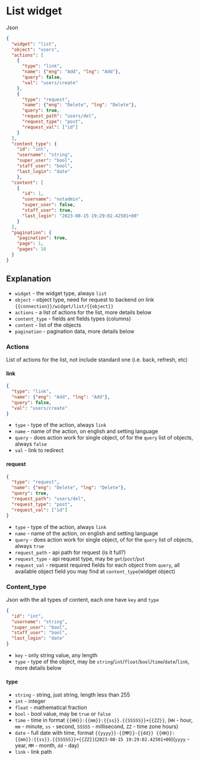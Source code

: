 # List widget
Json
```json
{
  "widget": "list",
  "object": "users",
  "actions": [
    {
      "type": "link",
      "name": {"eng": "Add", "lng": "Add"},
      "query": false,
      "val": "users/create"
    },
    {
      "type": "request",
      "name": {"eng": "Delete", "lng": "Delete"},
      "query": true,
      "request_path": "users/del",
      "request_type": "post",
      "request_val": ["id"]
    }
  ],
  "content_type": {
    "id": "int",
    "username": "string",
    "super_user": "bool",
    "staff_user": "bool",
    "last_login": "date"
    },
  "content": [
    {
      "id": 1,
      "username": "notadmin",
      "super_user": false,
      "staff_user": true,
      "last_login": "2023-08-15 19:29:02.42501+00"
    }
  ],
  "pagination": {
    "pagination": true,
    "page": 1,
    "pages": 10
  }
}
```

## Explanation
- `widget` - the widget type, always `list`
- `object` - object type, need for request to backend on link `{{connection}}/widget/list/{{object}}`
- `actions` - a list of actions for the list, more details below
- `content_type` - fields ant fields types (columns)
- `content` - list of the objects
- `pagination` - pagination data, more details below

### Actions
List of actions for the list, not include standard one (i.e. back, refresh, etc)
#### link
```json
{
  "type": "link", 
  "name": {"eng": "Add", "lng": "Add"}, 
  "query": false, 
  "val": "users/create"
}
```
- `type` - type of the action, always `link`
- `name` - name of the action, on english and setting language
- `query` - does action work for single object, of for the `query` list of objects, always `false`
- `val` - link to redirect
#### request
```json
{
  "type": "request", 
  "name": {"eng": "Delete", "lng": "Delete"}, 
  "query": true, 
  "request_path": "users/del", 
  "request_type": "post", 
  "request_val": ["id"]
}
```
- `type` - type of the action, always `link`
- `name` - name of the action, on english and setting language
- `query` - does action work for single object, of for the `query` list of objects, always `true`
- `request_path` - api path for request (is it full?)
- `request_type` - api request type, may be `get`/`post`/`put`
- `request_val` - request required fields for each object from `query`, all available object field you may find at `content_type`(widget object)

### Content_type
Json with the all types of content, each one have `key` and `type`
```json
{
  "id": "int", 
  "username": "string", 
  "super_user": "bool", 
  "staff_user": "bool", 
  "last_login": "date"
}
```
- `key` - only string value, any length
- `type` - type of the object, may be `string`/`int`/`float`/`bool`/`time`/`date`/`link`, more details below

#### type
- `string` - string, just string, length less than 255
- `int` - integer
- `float` - mathematical fraction
- `bool` - bool value, may be `true` or `false`
- `time` - time in format `{{HH}}:{{mm}}:{{ss}}.{{SSSSS}}+{{ZZ}}`, (`HH` - hour, `mm` - minute, `ss` - second, `SSSSS` - millisecond, `ZZ` - time zone hours)
- `date` - full date with time, format `{{yyyy}}-{{MM}}-{{dd}} {{HH}}:{{mm}}:{{ss}}.{{SSSSS}}+{{ZZ}}`(`2023-08-15 19:29:02.42501+00`)(`yyyy` - year, `MM` - month, `dd` - day)
- `link` - link path